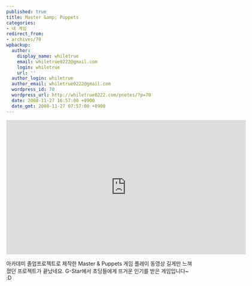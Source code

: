 ```yaml
---
published: true
title: Master &amp; Puppets
categories:
- 내 게임
redirect_from:
- archives/70
wpbackup:
  author:
    display_name: whiletrue
    email: whiletrue0222@gmail.com
    login: whiletrue
    url: ''
  author_login: whiletrue
  author_email: whiletrue0222@gmail.com
  wordpress_id: 70
  wordpress_url: http://whiletrue0222.com/pnotes/?p=70
  date: 2008-11-27 16:57:00 +0900
  date_gmt: 2008-11-27 07:57:00 +0900
---
```


<iframe width="640" height="360" src="https://www.youtube.com/embed/W--f1giww3g" frameborder="0" allow="autoplay; encrypted-media" allowfullscreen></iframe>
<https://youtu.be/W--f1giww3g>

아카데미 졸업프로젝트로 제작한 Master & Puppets 게임 플레이 동영상
길게만 느껴졌던 프로젝트가 끝났네요.
G-Star에서 초딩들에게 뜨거운 인기를 받은 게임입니다~ :D
